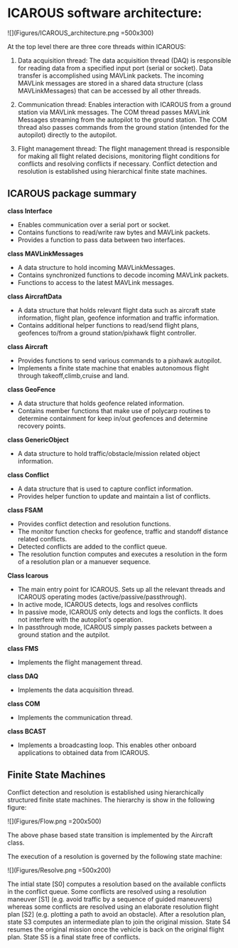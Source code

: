 
ICAROUS software architecture:
==================================

![](Figures/ICAROUS_architecture.png =500x300)

At the top level there are three core threads within ICAROUS:

1. Data acquisition thread: The data acquisition thread (DAQ) is responsible for reading data from a specified input port (serial or socket). Data transfer is accomplished using MAVLink packets. The incoming MAVLink messages are stored in a shared data structure (class MAVLinkMessages) that can be accessed by all other threads. 

2. Communication thread: Enables interaction with ICAROUS from a ground station via MAVLink messages. The COM thread passes MAVLink Messages streaming from the autopilot to the ground station. The COM thread also passes commands from the ground station (intended for the autopilot) directly to the autopilot.

3. Flight management thread: The flight management thread is responsible for making all flight related decisions, monitoring flight conditions for conflicts and resolving conflicts if necessary. Conflict detection and resolution is established using hierarchical finite state machines.

ICAROUS package summary
---------------------------

__class Interface__
- Enables communication over a serial port or socket.
- Contains functions to read/write raw bytes and MAVLink packets.
- Provides a function to pass data between two interfaces.

__class MAVLinkMessages__
- A data structure to hold incoming MAVLinkMessages.
- Contains synchronized functions to decode incoming MAVLink packets.
- Functions to access to the latest MAVLink messages.

__class AircraftData__
- A data structure that holds relevant flight data such as aircraft state information, flight plan, geofence information and traffic information.
- Contains additional helper functions to read/send flight plans, geofences to/from a ground station/pixhawk flight controller. 

__class Aircraft__
- Provides functions to send various commands to a pixhawk autopilot.
- Implements a finite state machine that enables autonomous flight through takeoff,climb,cruise and land.

__class GeoFence__
- A data structure that holds geofence related information.
- Contains member functions that make use of polycarp routines to determine containment for keep in/out geofences and determine recovery points.

__class GenericObject__
- A data structure to hold traffic/obstacle/mission related object information.

__class Conflict__
- A data structure that is used to capture conflict information.
- Provides helper function to update and maintain a list of conflicts.

__class FSAM__
- Provides conflict detection and resolution functions.
- The monitor function checks for geofence, traffic and standoff distance related conflicts.
- Detected conflicts are added to the conflict queue.
- The resolution function computes and executes a resolution in the form of a resolution plan or a manuever sequence.

__Class Icarous__
- The main entry point for ICAROUS. Sets up all the relevant threads and ICAROUS operating modes (active/passive/passthrough).
- In active mode, ICAROUS detects, logs and resolves conflicts
- In passive mode, ICAROUS only detects and logs the conflicts. It does not interfere with the autopilot's operation.
- In passthrough mode, ICAROUS simply passes packets between a ground station and the autpilot.

__class FMS__
- Implements the flight management thread.

__class DAQ__
- Implements the data acquisition thread.

__class COM__
- Implements the communication thread.

__class BCAST__
- Implements a broadcasting loop. This enables other onboard applications to obtained data from ICAROUS.

Finite State Machines
-----------------------------

Conflict detection and resolution is established using hierarchically structured finite state machines. The hierarchy is show in the following figure:

![](Figures/Flow.png =200x500)

The above phase based state transition is implemented by the Aircraft class.

The execution of a resolution is governed by the following state machine:

![](Figures/Resolve.png =500x200)

The intial state [S0] computes a resolution based on the available conflicts in the conflict queue. Some conflicts are resolved using a resolution maneuver [S1] (e.g. avoid traffic by a sequence of guided maneuvers) whereas some conflicts are resolved using an elaborate resolution flight plan [S2] (e.g. plotting a path to avoid an obstacle). After a resolution plan, state S3 computes an intermediate plan to join the original mission. State S4 resumes the original mission once the vehicle is back on the original flight plan. State S5 is a final state free of conflicts.
